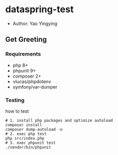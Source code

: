 # dataspring-test

- Author: Yao Yingying

## Get Greeting

### Requirements

- php 8+
- phpunit 9+
- composer 2+
- vlucas/phpdotenv
- symfony/var-dumper

### Testing

how to test

```shell
# 1. install php packages and optimize autoload
composer install
composer dump-autoload -o
# 2. exec php test
php src/index.php
# 3. exec phpunit test
./vendor/bin/phpunit
```
